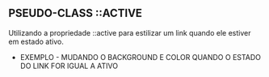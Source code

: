 ## PSEUDO-CLASS ::ACTIVE

Utilizando a propriedade ::active para estilizar um link quando ele estiver em estado ativo.

* EXEMPLO - MUDANDO O BACKGROUND E COLOR QUANDO O ESTADO DO LINK FOR IGUAL A ATIVO